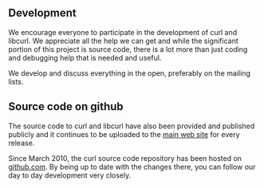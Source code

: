 ## Development

We encourage everyone to participate in the development of curl and
libcurl. We appreciate all the help we can get and while the significant
portion of this project is source code, there is a lot more than just coding
and debugging help that is needed and useful.

We develop and discuss everything in the open, preferably on the mailing
lists.

## Source code on github

The source code to curl and libcurl have also been provided and published
publicly and it continues to be uploaded to the [main web
site](https://curl.haxx.se/) for every release.

Since March 2010, the curl source code repository has been hosted on
[github.com](https://github.com/). By being up to date with the changes there,
you can follow our day to day development very closely.
